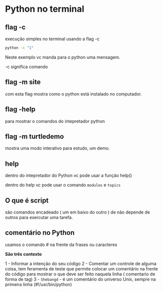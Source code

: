 # Python no terminal

## flag -c

execução simples no terminal usando a flag -c 

```bash
python -c "1"
```
Neste exemplo vc manda para o python uma mensagem.

-c significa comando

## flag -m site

com esta flag mostra como o python está instalado no computador.

## flag -help

para mostrar o comandos do intepretador python

## flag -m turtledemo

mostra uma modo interativo para estudo, um demo.

## help

dentro do intepretador do Python vc pode usar a função help()

dentro do help vc pode usar o comando `modules` e `topics`

## O que é script

são comandos encadeado ( um em baixo do outro ) de não depende de outros para exercutar uma tarefa.

## comentário no Python

usamos o comando # na frente da frases ou caracteres

**São três contexto**

1 - Informar a intenção do seu código
2 - Comentar um controle de alguma coisa, tem feramenta de teste que permite colocar um comentário na frente do código para mostrar o que deve ser feito naquela linha ( comentario de forma de tag)
3 - `Shebangd` - é um comentário do universo Unix, sempre na primeira linha (#!/usr/bin/python)
